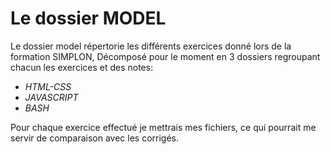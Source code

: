 # Le dossier MODEL


Le dossier model répertorie les différents exercices donné lors de la formation SIMPLON, 
Décomposé pour le moment en 3 dossiers regroupant chacun les exercices et des notes:

 - *HTML-CSS*
 - *JAVASCRIPT*
 - *BASH*

Pour chaque exercice effectué je mettrais mes fichiers, ce qui pourrait me servir de comparaison avec les corrigés.
